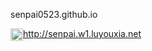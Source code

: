 senpai0523.github.io

<a href="http://senpai.w1.luyouxia.net" target="_blank"><img class="zhichi" align="center" width="20px" src="https://senpai0523.github.io/back/favicon.png">http://senpai.w1.luyouxia.net</a> <br>

